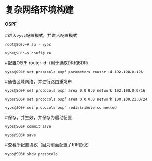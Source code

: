 # 复杂网络环境构建

#### OSPF

\#进入vyos配置模式，并进入配置模式

`root@SOS:~# su - vyos`

`vyos@SOS:~$ configure`

\#配置OSPF router-id（用于选取DR和BDR）

`vyos@SOS# set protocols ospf parameters router-id 192.100.0.195`

\#通告区域网络，并进行路由重发布

`vyos@SOS# set protocols ospf area 0.0.0.0 network 192.100.0.0/16`

`vyos@SOS# set protocols ospf area 0.0.0.0 network 100.100.21.0/24`

`vyos@SOS# set protocols ospf redistribute connected`

\#保存，并生效，并保存为启动配置

`vyos@SOS# commit save`

`vyos@SOS# save`

\#查看所配置协议（因为前面配置了RIP协议）

`vyos@SOS# show protocols`

